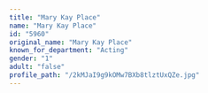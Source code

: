```yaml
---
title: "Mary Kay Place"
name: "Mary Kay Place"
id: "5960"
original_name: "Mary Kay Place"
known_for_department: "Acting"
gender: "1"
adult: "false"
profile_path: "/2kMJaI9g9kOMw7BXb8tlztUxQZe.jpg"
---
```

